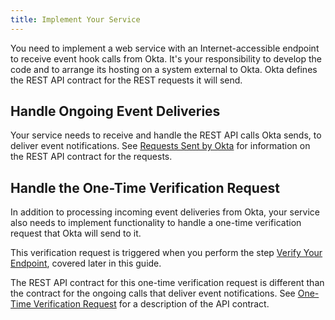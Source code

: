 ```yaml
---
title: Implement Your Service
---
```


You need to implement a web service with an Internet-accessible endpoint to receive event hook calls from Okta. It's your responsibility to develop the code and to arrange its hosting on a system external to Okta. Okta defines the REST API contract for the REST requests it will send.

## Handle Ongoing Event Deliveries

Your service needs to receive and handle the REST API calls Okta sends, to deliver event notifications. See [Requests Sent by Okta](/docs/concepts/event-hooks/#requests-sent-by-okta) for information on the REST API contract for the requests. 

## Handle the One-Time Verification Request

In addition to processing incoming event deliveries from Okta, your service also needs to implement functionality to handle a one-time verification request that Okta will send to it.

This verification request is triggered when you perform the step [Verify Your Endpoint](/docs/guides/set-up-event-hook/verify-your-endpoint), covered later in this guide.

The REST API contract for this one-time verification request is different than the contract for the ongoing calls that deliver event notifications. See [One-Time Verification Request](/docs/concepts/event-hooks/#one-time-verification-request) for a description of the API contract.

<NextSectionLink/>

